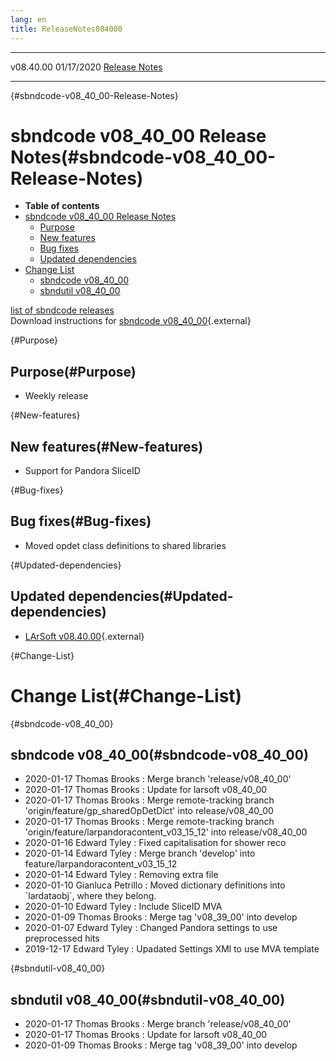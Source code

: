 ```yaml
---
lang: en
title: ReleaseNotes084000
---
```


  ----------- ------------ -- -- ------------------------------------------------------
  v08.40.00   01/17/2020         [Release Notes](ReleaseNotes084000.html)
  ----------- ------------ -- -- ------------------------------------------------------

{#sbndcode-v08_40_00-Release-Notes}

sbndcode v08\_40\_00 Release Notes(#sbndcode-v08_40_00-Release-Notes)
======================================================================================

-   **Table of contents**
-   [sbndcode v08\_40\_00 Release
    Notes](#sbndcode-v08_40_00-Release-Notes)
    -   [Purpose](#Purpose)
    -   [New features](#New-features)
    -   [Bug fixes](#Bug-fixes)
    -   [Updated dependencies](#Updated-dependencies)
-   [Change List](#Change-List)
    -   [sbndcode v08\_40\_00](#sbndcode-v08_40_00)
    -   [sbndutil v08\_40\_00](#sbndutil-v08_40_00)

[list of sbndcode
releases](List_of_SBND_code_releases.html)\
Download instructions for [sbndcode
v08\_40\_00](http://scisoft.fnal.gov/scisoft/bundles/sbnd/v08_40_00/sbndcode-v08_40_00.html){.external}

{#Purpose}

Purpose(#Purpose)
----------------------------------

-   Weekly release

{#New-features}

New features(#New-features)
--------------------------------------------

-   Support for Pandora SliceID

{#Bug-fixes}

Bug fixes(#Bug-fixes)
--------------------------------------

-   Moved opdet class definitions to shared libraries

{#Updated-dependencies}

Updated dependencies(#Updated-dependencies)
------------------------------------------------------------

-   [LArSoft
    v08.40.00](https://cdcvs.fnal.gov/redmine/projects/larsoft/wiki/ReleaseNotes084000){.external}

{#Change-List}

Change List(#Change-List)
==========================================

{#sbndcode-v08_40_00}

sbndcode v08\_40\_00(#sbndcode-v08_40_00)
----------------------------------------------------------

-   2020-01-17 Thomas Brooks : Merge branch \'release/v08\_40\_00\'
-   2020-01-17 Thomas Brooks : Update for larsoft v08\_40\_00
-   2020-01-17 Thomas Brooks : Merge remote-tracking branch
    \'origin/feature/gp\_sharedOpDetDict\' into release/v08\_40\_00
-   2020-01-17 Thomas Brooks : Merge remote-tracking branch
    \'origin/feature/larpandoracontent\_v03\_15\_12\' into
    release/v08\_40\_00
-   2020-01-16 Edward Tyley : Fixed capitalisation for shower reco
-   2020-01-14 Edward Tyley : Merge branch \'develop\' into
    feature/larpandoracontent\_v03\_15\_12
-   2020-01-14 Edward Tyley : Removing extra file
-   2020-01-10 Gianluca Petrillo : Moved dictionary definitions into
    \`lardataobj\`, where they belong.
-   2020-01-10 Edward Tyley : Include SliceID MVA
-   2020-01-09 Thomas Brooks : Merge tag \'v08\_39\_00\' into develop
-   2020-01-07 Edward Tyley : Changed Pandora settings to use
    preprocessed hits
-   2019-12-17 Edward Tyley : Upadated Settings XMl to use MVA template

{#sbndutil-v08_40_00}

sbndutil v08\_40\_00(#sbndutil-v08_40_00)
----------------------------------------------------------

-   2020-01-17 Thomas Brooks : Merge branch \'release/v08\_40\_00\'
-   2020-01-17 Thomas Brooks : Update for larsoft v08\_40\_00
-   2020-01-09 Thomas Brooks : Merge tag \'v08\_39\_00\' into develop

